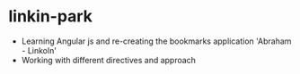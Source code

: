 # linkin-park

- Learning Angular js and re-creating the bookmarks application 'Abraham - Linkoln'
- Working with different directives and approach
